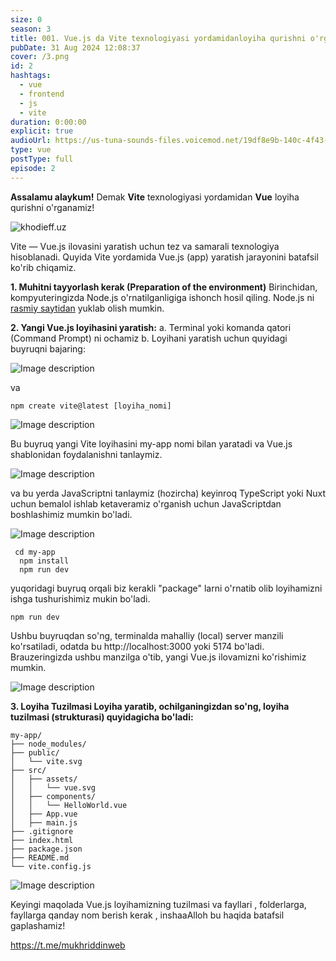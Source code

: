 ```yaml
---
size: 0
season: 3
title: 001. Vue.js da Vite texnologiyasi yordamidanloyiha qurishni o'rganamiz!
pubDate: 31 Aug 2024 12:08:37
cover: /3.png
id: 2
hashtags:
  - vue
  - frontend
  - js
  - vite
duration: 0:00:00
explicit: true
audioUrl: https://us-tuna-sounds-files.voicemod.net/19df8e9b-140c-4f43-8c0e-09c162821765-1658350707858.mp3
type: vue
postType: full
episode: 2
---
```



**Assalamu alaykum!** Demak **Vite** texnologiyasi yordamidan **Vue** loyiha qurishni o'rganamiz!

![khodieff.uz](https://media.dev.to/cdn-cgi/image/width=1000,height=420,fit=cover,gravity=auto,format=auto/https%3A%2F%2Fdev-to-uploads.s3.amazonaws.com%2Fuploads%2Farticles%2Fgfxaeg657ajnvtpebilv.jpg "khodieff.uz")

Vite — Vue.js ilovasini yaratish uchun tez va samarali texnologiya hisoblanadi. Quyida Vite yordamida Vue.js (app) yaratish jarayonini batafsil ko'rib chiqamiz.

**1. Muhitni tayyorlash kerak (Preparation of the environment)**
Birinchidan, kompyuteringizda Node.js o'rnatilganligiga ishonch hosil qiling. Node.js ni [rasmiy saytidan](https://nodejs.org/en) yuklab olish mumkin.

**2. Yangi Vue.js loyihasini yaratish:**
a. Terminal yoki komanda qatori (Command Prompt) ni ochamiz
b. Loyihani yaratish uchun quyidagi buyruqni bajaring:

![Image description](https://dev-to-uploads.s3.amazonaws.com/uploads/articles/p1lkcy19grbikw8wczj7.png)

va 

```
npm create vite@latest [loyiha_nomi]
```

![Image description](https://dev-to-uploads.s3.amazonaws.com/uploads/articles/f1w68csi99mucqqge5ht.png)

Bu buyruq yangi Vite loyihasini my-app nomi bilan yaratadi va Vue.js shablonidan foydalanishni tanlaymiz.

![Image description](https://dev-to-uploads.s3.amazonaws.com/uploads/articles/18ra3wbrgirw8gdp0q6r.png)

va bu yerda JavaScriptni tanlaymiz (hozircha) keyinroq TypeScript yoki Nuxt uchun bemalol ishlab ketaveramiz o'rganish uchun JavaScriptdan boshlashimiz mumkin bo'ladi.

![Image description](https://dev-to-uploads.s3.amazonaws.com/uploads/articles/km6u1q2vzqaeen55de2k.png)

```
 cd my-app
  npm install
  npm run dev
```

yuqoridagi buyruq orqali biz kerakli "package" larni o'rnatib olib loyihamizni ishga tushurishimiz mukin bo'ladi.

```
npm run dev
```

Ushbu buyruqdan so'ng, terminalda mahalliy (local) server manzili ko'rsatiladi, odatda bu http://localhost:3000 yoki 5174 bo'ladi. Brauzeringizda ushbu manzilga o'tib, yangi Vue.js ilovamizni  ko'rishimiz mumkin.

![Image description](https://dev-to-uploads.s3.amazonaws.com/uploads/articles/cfu3rbfhvcfp73m1fin9.png)

**3. Loyiha Tuzilmasi
Loyiha yaratib, ochilganingizdan so'ng, loyiha tuzilmasi (strukturasi) quyidagicha bo'ladi:**

```
my-app/
├── node_modules/
├── public/
│   └── vite.svg
├── src/
│   ├── assets/
│   │   └── vue.svg
│   ├── components/
│   │   └── HelloWorld.vue
│   ├── App.vue
│   ├── main.js
├── .gitignore
├── index.html
├── package.json
├── README.md
└── vite.config.js
```

![Image description](https://dev-to-uploads.s3.amazonaws.com/uploads/articles/vk4n0h5v0limmav6pbqm.png)

Keyingi maqolada Vue.js loyihamizning tuzilmasi va fayllari , folderlarga, fayllarga qanday nom berish kerak , inshaaAlloh bu haqida batafsil gaplashamiz!

https://t.me/mukhriddinweb